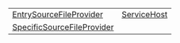 |                                                                            |                                              |
| -------------------------------------------------------------------------- | -------------------------------------------- |
| [EntrySourceFileProvider](/sample/aot/class/service-host/entrysourcefileprovider)       | [ServiceHost](/sample/aot/class/service-host/servicehost) |
| [SpecificSourceFileProvider](/sample/aot/class/specificsourcefileprovider) |                                              |